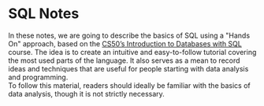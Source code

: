# SQL Notes
In these notes, we are going to describe the basics of SQL using a "Hands On" approach, based on the [CS50’s Introduction to Databases with SQL](https://cs50.harvard.edu/sql/2024/) course. The idea is to create an intuitive and easy-to-follow tutorial covering the most used parts of the language. It also serves as a mean to record ideas and techniques that are useful for people starting with data analysis and programming.  
To follow this material, readers should ideally be familiar with the basics of data analysis, though it is not strictly necessary.  

## 
